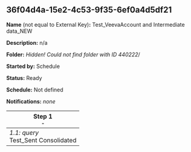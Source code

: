 ## 36f04d4a-15e2-4c53-9f35-6ef0a4d5df21

**Name** (not equal to External Key)**:** Test_VeevaAccount and Intermediate data_NEW

**Description:** n/a

**Folder:** _Hidden! Could not find folder with ID 440222_/

**Started by:** Schedule

**Status:** Ready

**Schedule:** Not defined

**Notifications:** _none_


| Step 1<br>_<small>-</small>_ |
| --- |
| _1.1: query_<br>Test_Sent Consolidated |
